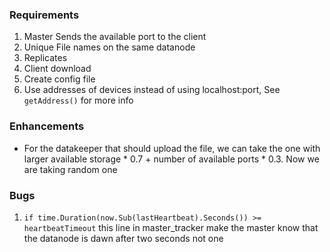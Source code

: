 ### Requirements

1. Master Sends the available port to the client
2. Unique File names on the same datanode
3. Replicates
4. Client download
5. Create config file
6. Use addresses of devices instead of using localhost:port, See `getAddress()` for more info


### Enhancements

- For the datakeeper that should upload the file, we can take the one with larger available storage * 0.7 + number of available ports * 0.3. Now we are taking random one

### Bugs

1. `if time.Duration(now.Sub(lastHeartbeat).Seconds()) >= heartbeatTimeout` this line in master_tracker make the master know that the datanode is dawn after two seconds not one